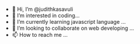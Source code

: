 - 👋 Hi, I’m @judithkasavuli
- 👀 I’m interested in coding...
- 🌱 I’m currently learning javascript language ...
- 💞️ I’m looking to collaborate on web developing ...
- 📫 How to reach me ...

<!---
judithkasavuli/judithkasavuli is a ✨ special ✨ repository because its `README.md` (this file) appears on your GitHub profile.
You can click the Preview link to take a look at your changes.
--->
